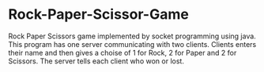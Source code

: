 # Rock-Paper-Scissor-Game
Rock Paper Scissors game implemented by socket programming using java.
This program has one server communicating with two clients. Clients enters their name and then gives a choise of 1 for Rock, 2 for Paper and 2 for Scissors. The server tells each client who won or lost.

